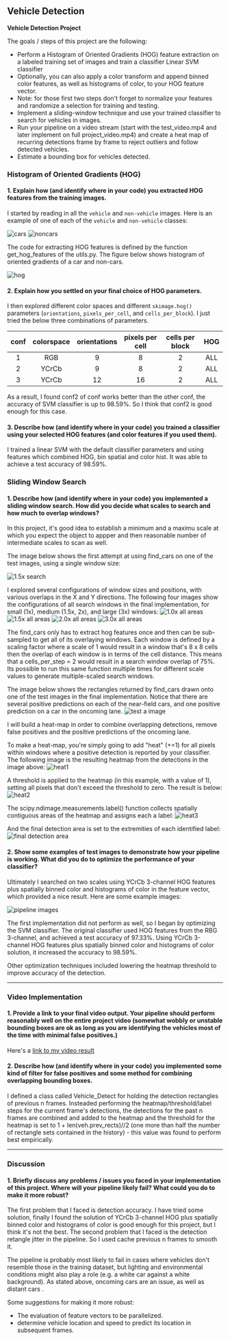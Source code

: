 ## Vehicle Detection

**Vehicle Detection Project**

The goals / steps of this project are the following:

* Perform a Histogram of Oriented Gradients (HOG) feature extraction on a labeled training set of images and train a classifier Linear SVM classifier
* Optionally, you can also apply a color transform and append binned color features, as well as histograms of color, to your HOG feature vector. 
* Note: for those first two steps don't forget to normalize your features and randomize a selection for training and testing.
* Implement a sliding-window technique and use your trained classifier to search for vehicles in images.
* Run your pipeline on a video stream (start with the test_video.mp4 and later implement on full project_video.mp4) and create a heat map of recurring detections frame by frame to reject outliers and follow detected vehicles.
* Estimate a bounding box for vehicles detected.


### Histogram of Oriented Gradients (HOG)

#### 1. Explain how (and identify where in your code) you extracted HOG features from the training images.

I started by reading in all the `vehicle` and `non-vehicle` images.  Here is an example of one of each of the `vehicle` and `non-vehicle` classes:

![cars](output_images/cars.png)
![noncars](output_images/noncars.png)

The code for extracting HOG features is defined by the function get_hog_features of the utils.py. The figure below shows histogram of oriented gradients of a car and non-cars.

![hog](output_images/hog.png)


#### 2. Explain how you settled on your final choice of HOG parameters.


I then explored different color spaces and different `skimage.hog()` parameters (`orientations`, `pixels_per_cell`, and `cells_per_block`).  I just tried the below three combinations of parameters.

| conf | colorspace | orientations | pixels per cell | cells per block | HOG |
| :--: | :--------: | :----------: | :-------------: | :-------------: | :-: |
| 1 | RGB | 9 | 8 | 2 | ALL |
| 2 | YCrCb | 9 | 8 | 2 | ALL | 
| 3 | YCrCb | 12 | 16 | 2 | ALL |

As a result, I found conf2 of conf works better than the other conf, the accuracy of SVM classifier is up to 98.59%. So I think that conf2 is good enough for this case.

#### 3. Describe how (and identify where in your code) you trained a classifier using your selected HOG features (and color features if you used them).

I trained a linear SVM with the default classifier parameters and using features    which combined HOG, bin spatial and color hist. It was able to achieve a test accuracy of 98.59%.

### Sliding Window Search

#### 1. Describe how (and identify where in your code) you implemented a sliding window search.  How did you decide what scales to search and how much to overlap windows?

In this project, it's good idea to establish a minimum and a maximu scale at which you expect the object to appper and then reasonable number of intermediate scales to scan as well.

The image below shows the first attempt at using find_cars on one of the test images, using a single window size:

![1.5x search](output_images/1.5x_search.png)

I explored several configurations of window sizes and positions, with various overlaps in the X and Y directions. The following four images show the configurations of all search windows in the final implementation, for small (1x), medium (1.5x, 2x), and large (3x) windows:
![1.0x all areas](output_images/1.0x_all_areas.png)
![1.5x all areas](output_images/1.5x_all_areas.png)
![2.0x all areas](output_images/2.0x_all_areas.png)
![3.0x all areas](output_images/3.0x_all_areas.png)

The find_cars only has to extract hog features once and then can be sub-sampled to get all of its overlaying windows. Each window is defined by a scaling factor where a scale of 1 would result in a window that's 8 x 8 cells then the overlap of each window is in terms of the cell distance. This means that a cells_per_step = 2 would result in a search window overlap of 75%. Its possible to run this same function multiple times for different scale values to generate multiple-scaled search windows.

The image below shows the rectangles returned by find_cars drawn onto one of the test images in the final implementation. Notice that there are several positive predictions on each of the near-field cars, and one positive prediction on a car in the oncoming lane.
![test a image](output_images/test_a_image.png)

I will build a heat-map in order to combine overlapping detections, remove false positives and the positive predictions of the oncoming lane.

To make a heat-map, you're simply going to add "heat" (+=1) for all pixels within windows where a positive detection is reported by your classifier. The following image is the resulting heatmap from the detections in the image above:
![heat1](output_images/heat1.png)

A threshold is applied to the heatmap (in this example, with a value of 1), setting all pixels that don't exceed the threshold to zero. The result is below:
![heat2](output_images/heat2.png)

The scipy.ndimage.measurements.label() function collects spatially contiguous areas of the heatmap and assigns each a label:
![heat3](output_images/heat3.png)

And the final detection area is set to the extremities of each identified label:
![final detection area](output_images/final_detection_area.png)


#### 2. Show some examples of test images to demonstrate how your pipeline is working.  What did you do to optimize the performance of your classifier?

Ultimately I searched on two scales using YCrCb 3-channel HOG features plus spatially binned color and histograms of color in the feature vector, which provided a nice result.  Here are some example images:

![pipeline images](output_images/pipeline_images.png)

The first implementation did not perform as well, so I began by optimizing the SVM classifier. The original classifier used HOG features from the RBG 3-channel, and achieved a test accuracy of 97.33%. Using YCrCb 3-channel HOG features plus spatially binned color and histograms of color solution, it increased the accuracy to 98.59%.

Other optimization techniques included lowering the heatmap threshold to improve accuracy of the detection.

---

### Video Implementation

#### 1. Provide a link to your final video output.  Your pipeline should perform reasonably well on the entire project video (somewhat wobbly or unstable bounding boxes are ok as long as you are identifying the vehicles most of the time with minimal false positives.)
Here's a [link to my video result](output_images/project_video_out.mp4)


#### 2. Describe how (and identify where in your code) you implemented some kind of filter for false positives and some method for combining overlapping bounding boxes.

I defined a class called Vehicle_Detect for holding the detection rectangles of previous n frames. Insteaded performing the heatmap/threshold/label steps for the current frame's detections, the detections for the past n frames are combined and added to the heatmap and the threshold for the heatmap is set to 1 + len(veh.prev_rects)//2 (one more than half the number of rectangle sets contained in the history) - this value was found to perform best empirically.


---

### Discussion

#### 1. Briefly discuss any problems / issues you faced in your implementation of this project.  Where will your pipeline likely fail?  What could you do to make it more robust?

The first problem that I faced is detection accuracy. I have tried some solution, finally I found the solution of YCrCb 3-channel HOG plus spatially binned color and histograms of color is good enough for this project, but I think it's not the best.
The second problem that I faced is the detection retangle jitter in the pipeline. So I used cache previous n frames to smooth it.

The pipeline is probably most likely to fail in cases where vehicles don't resemble those in the training dataset, but lighting and environmental conditions might also play a role (e.g. a white car against a white background). As stated above, oncoming cars are an issue, as well as distant cars .

Some suggestions for making it more robust:
- The evaluation of feature vectors to be parallelized.
- determine vehicle location and speed to predict its location in subsequent frames.



